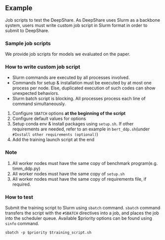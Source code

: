 ## Example

Job scripts to test the DeepShare. As DeepShare uses Slurm as a backbone system, users must write custom job script in Slurm format in order to submit to DeepShare.

### Sample job scripts

We provide job scripts for models we evaluated on the paper.

### How to write custom job script

- Slurm commands are executed by all processes involved. 
- Commands for setup & installation must be executed by at most one process per node. Else, duplicated execution of such codes can show unexpected behaviors.
- Slurm batch script is blocking. All processes process each line of command simultaneously.

1. Configure `SBATCH` options **at the beginning of the script**
2. Configure default values for options
3. Setup conda env & install packages using `setup.sh`. If other requirements are needed, refer to an example in `bert_ddp.sh`(under `#Install other requirements (optional)`)
4. Add the training launch script at the end

### Note
1. All worker nodes must have the same copy of benchmark program(e.g. timm_ddp.py)
2. All worker nodes must have the same copy of `setup.sh`
3. All worker nodes must have the same copy of requirements file, if required.

### How to test
Submit the training script to Slurm using `sbatch` command. `sbatch` command transfers the script with the `#SBATCH` directives into a job, and places the job into the scheduler queue. Available $priority options can be found using `sinfo` command.
```
sbatch -p $priority $training_script.sh
```